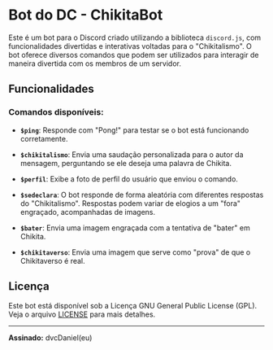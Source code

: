 # Bot do DC - ChikitaBot

Este é um bot para o Discord criado utilizando a biblioteca `discord.js`, com funcionalidades divertidas e interativas voltadas para o "Chikitalismo". O bot oferece diversos comandos que podem ser utilizados para interagir de maneira divertida com os membros de um servidor.

## Funcionalidades

### Comandos disponíveis:

- **`$ping`**: Responde com "Pong!" para testar se o bot está funcionando corretamente.
  
- **`$chikitalismo`**: Envia uma saudação personalizada para o autor da mensagem, perguntando se ele deseja uma palavra de Chikita.

- **`$perfil`**: Exibe a foto de perfil do usuário que enviou o comando.

- **`$sedeclara`**: O bot responde de forma aleatória com diferentes respostas do "Chikitalismo". Respostas podem variar de elogios a um "fora" engraçado, acompanhadas de imagens.

- **`$bater`**: Envia uma imagem engraçada com a tentativa de "bater" em Chikita.

- **`$chikitaverso`**: Envia uma imagem que serve como "prova" de que o Chikitaverso é real.

## Licença

Este bot está disponível sob a Licença GNU General Public License (GPL). Veja o arquivo [LICENSE](./LICENSE) para mais detalhes.

---

**Assinado:** dvcDaniel(eu) 